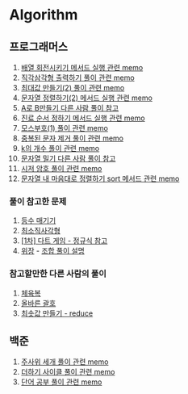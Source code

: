 # Algorithm


## 프로그래머스

1. [배열 회전시키기 메서드 실행 관련 memo](https://github.com/jaeyeong815/Algorithm/commit/bc5f435e15634141bdde2e9cb72d193042892db0#r98305488) <br>
2. [직각삼각형 출력하기 풀이 관련 memo](https://github.com/jaeyeong815/Algorithm/commit/4ae0b37667d423eb84c62c2610a62a0942348c7d#r98378563) <br>
3. [최대값 만들기(2) 풀이 관련 memo](https://github.com/jaeyeong815/Algorithm/commit/0ae9b21a45f1e5e02a9671d8483fefd44d17ca5f#r98533615) <br>
4. [문자열 정렬하기(2) 메서드 실행 관련 memo](https://github.com/jaeyeong815/Algorithm/commit/13893afe883e90b3d3551712f4e3c123f94e7bf3#r98693046) <br>
5. [A로 B만들기 다른 사람 풀이 참고](https://github.com/jaeyeong815/Algorithm/commit/5632ef7ddc4d31d978270862f8587581b1c08799#r98826635) <br>
6. [진료 순서 정하기 메서드 실행 관련 memo](https://github.com/jaeyeong815/Algorithm/commit/cfac14156f29137b1a9a4992837cc73ddd50172a#r98827396) <br>
7. [모스부호(1) 풀이 관련 memo](https://github.com/jaeyeong815/Algorithm/commit/3871eb4120460901e41749b8ec5b2bcba05ebd7d#r98988299) <br>
8. [중복된 문자 제거 풀이 관련 memo](https://github.com/jaeyeong815/Algorithm/commit/20532663fd2894d0e76d91e2cc96e706d79a22dc#r98988837) <br>
9. [k의 개수 풀이 관련 memo](https://github.com/jaeyeong815/Algorithm/commit/d4f81fc4fe318241e79c5ef7fe06b9b615b7e2c2#r99341747) <br>
10. [문자열 밀기 다른 사람 풀이 참고](https://github.com/jaeyeong815/Algorithm/commit/64ea212082a45006ca1b331560befd061129c7fe#commitcomment-100647511) <br>
11. [시저 암호 풀이 관련 memo](https://github.com/jaeyeong815/Algorithm/commit/d7ae4c71718d4f4c59a35a6f67cb5ace84e7296c#commitcomment-103558543) <br>
12. [문자열 내 마음대로 정렬하기 sort 메서드 관련 memo](https://github.com/jaeyeong815/Algorithm/commit/c402aced6660a626c05689482e226a67eab078be#commitcomment-104159949)

### 풀이 참고한 문제
1. [등수 매기기](https://github.com/jaeyeong815/Algorithm/commit/9c9119a8ed9df96c238b773ab73a2094af5df257) <br>
2. [최소직사각형](https://github.com/jaeyeong815/Algorithm/commit/765433689d4f131fe95c3c8ce2055136b791c279#commitcomment-104637135) <br>
3. [[1차] 다트 게임 - 정규식 참고](https://github.com/jaeyeong815/Algorithm/commit/49767d16372022cfd8e5368ee714f2f6f774cef1#commitcomment-104806991) <br>
4. [위장](https://github.com/jaeyeong815/Algorithm/blob/main/%ED%94%84%EB%A1%9C%EA%B7%B8%EB%9E%98%EB%A8%B8%EC%8A%A4/lv2/42578.%E2%80%85%EC%9C%84%EC%9E%A5/%EC%9C%84%EC%9E%A5.js) - [조합 풀이 설명](https://school.programmers.co.kr/questions/31757)

### 참고할만한 다른 사람의 풀이
1. [체육복](https://github.com/jaeyeong815/Algorithm/commit/9c85c5068eda1b757a703f82abbe2b34525c6b36#commitcomment-106172987) <br>
2. [올바른 괄호](https://github.com/jaeyeong815/Algorithm/commit/1d2d219274a57c977ee1e67bac94ee517529e8ea#commitcomment-106322447) <br>
3. [최솟값 만들기 - reduce](https://github.com/jaeyeong815/Algorithm/commit/1b9bcf50ffb3037397157077be49b446e161345b#r106686252)

## 백준

1. [주사위 세개 풀이 관련 memo](https://github.com/jaeyeong815/Algorithm/commit/6b902e4feca24abed0d3e11390af023651d71cfc#r99343416) <br>
2. [더하기 사이클 풀이 관련 memo](https://github.com/jaeyeong815/Algorithm/commit/48b9cd26d6fbe4eae4ca162b3eb319ee3ca56073#commitcomment-99924849) <br>
3. [단어 공부 풀이 관련 memo](https://github.com/jaeyeong815/Algorithm/commit/32ec27145c96f7c07160d88531eb60cfee1cfb96#commitcomment-100653367)
